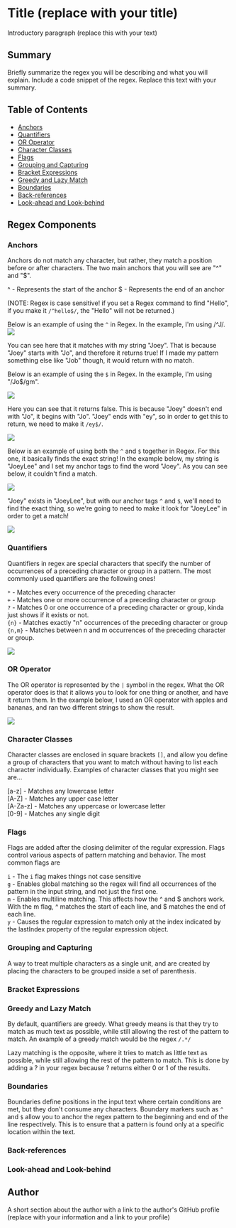 # Title (replace with your title)

Introductory paragraph (replace this with your text)

## Summary

Briefly summarize the regex you will be describing and what you will explain. Include a code snippet of the regex. Replace this text with your summary.

## Table of Contents

- [Anchors](#anchors)
- [Quantifiers](#quantifiers)
- [OR Operator](#or-operator)
- [Character Classes](#character-classes)
- [Flags](#flags)
- [Grouping and Capturing](#grouping-and-capturing)
- [Bracket Expressions](#bracket-expressions)
- [Greedy and Lazy Match](#greedy-and-lazy-match)
- [Boundaries](#boundaries)
- [Back-references](#back-references)
- [Look-ahead and Look-behind](#look-ahead-and-look-behind)

## Regex Components

### Anchors

Anchors do not match any character, but rather, they match a position before or after characters. The two main anchors that you will see are "^" and "$".

^ - Represents the start of the anchor
$ - Represents the end of an anchor

(NOTE: Regex is case sensitive! if you set a Regex command to find "Hello", if you make it `/^hello$/`, the "Hello" will not be returned.)

Below is an example of using the `^` in Regex. In the example, I'm using /^J/.
<img src="./assets/images/anchor1.JPG">

You can see here that it matches with my string "Joey". That is because "Joey" starts with "Jo", and therefore it returns true! If I made my pattern something else like "Job" though, it would return with no match.

Below is an example of using the `$` in Regex. In the example, I'm using "/Jo$/gm".

<img src="./assets/images/anchor2.JPG">

Here you can see that it returns false. This is because "Joey" doesn't end with "Jo", it begins with "Jo". "Joey" ends with "ey", so in order to get this to return, we need to make it `/ey$/`.

<img src="./assets/images/anchor3.JPG">

Below is an example of using both the `^` and `$` together in Regex. For this one, it basically finds the exact string! In the example below, my string is "JoeyLee" and I set my anchor tags to find the word "Joey". As you can see below, it couldn't find a match.

<img src="./assets/images/anchor4.JPG">

"Joey" exists in "JoeyLee", but with our anchor tags `^` and `$`, we'll need to find the exact thing, so we're going to need to make it look for "JoeyLee" in order to get a match!

<img src="./assets/images/anchor5.JPG">

### Quantifiers

Quantifiers in regex are special characters that specify the number of occurrences of a preceding character or group in a pattern. The most commonly used quantifiers are the following ones!

`*` - Matches every occurrence of the preceding character <br>
`+` - Matches one or more occurrence of a preceding character or group <br>
`?` - Matches 0 or one occurrence of a preceding character or group, kinda just shows if it exists or not. <br>
`{n}` - Matches exactly "n" occurrences of the preceding character or group <br>
`{n,m}` - Matches between n and m occurrences of the preceding character or group. <br>

<img src="./assets/images/quantifier.JPG">

### OR Operator

The OR operator is represented by the `|` symbol in the regex. What the OR operator does is that it allows you to look for one thing or another, and have it return them. In the example below, I used an OR operator with apples and bananas, and ran two different strings to show the result.

<img src="./assets/images/or1.jpg">

### Character Classes

Character classes are enclosed in square brackets `[]`, and allow you define a group of characters that you want to match without having to list each character individually. Examples of character classes that you might see are...

[a-z] - Matches any lowercase letter <br>
[A-Z] - Matches any upper case letter <br>
[A-Za-z] - Matches any uppercase or lowercase letter <br>
[0-9] - Matches any single digit <br>

### Flags

Flags are added after the closing delimiter of the regular expression. Flags control various aspects of pattern matching and behavior. The most common flags are 

`i` - The `i` flag makes things not case sensitive <br>
`g` - Enables global matching so the regex will find all occurrences of the pattern in the input string, and not just the first one. <br>
`m` - Enables multiline matching. This affects how the ^ and $ anchors work. With the m flag, ^ matches the start of each line, and $ matches the end of each line. <br>
`y` - Causes the regular expression to match only at the index indicated by the lastIndex property of the regular expression object. <br>


### Grouping and Capturing

A way to treat multiple characters as a single unit, and are created by placing the characters to be grouped inside a set of parenthesis.

### Bracket Expressions

### Greedy and Lazy Match

By default, quantifiers are greedy. What greedy means is that they try to match as much text as possible, while still allowing the rest of the pattern to match. An example of a greedy match would be the regex `/.*/`

Lazy matching is the opposite, where it tries to match as little text as possible, while still allowing the rest of the pattern to match. This is done by adding a ? in your regex because ? returns either 0 or 1 of the results. 

### Boundaries

Boundaries define positions in the input text where certain conditions are met, but they don't consume any characters. Boundary markers such as `^` and `$` allow you to anchor the regex pattern to the beginning and end of the line respectively. This is to ensure that a pattern is found only at a specific location within the text.

### Back-references

### Look-ahead and Look-behind

## Author

A short section about the author with a link to the author's GitHub profile (replace with your information and a link to your profile)
